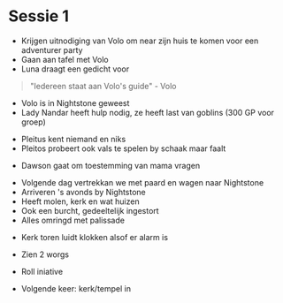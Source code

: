 # Sessie 1

- Krijgen uitnodiging van Volo om near zijn huis te komen voor een adventurer party
- Gaan aan tafel met Volo
- Luna draagt een gedicht voor

> "Iedereen staat aan Volo's guide" - Volo

- Volo is in Nightstone geweest
- Lady Nandar heeft hulp nodig, ze heeft last van goblins (300 GP voor groep)

+ Pleitus kent niemand en niks
+ Pleitos probeert ook vals te spelen by schaak maar faalt

- Dawson gaat om toestemming van mama vragen

+ Volgende dag vertrekkan we met paard en wagen naar Nightstone
+ Arriveren 's avonds by Nightstone
+ Heeft molen, kerk en wat huizen
+ Ook een burcht, gedeeltelijk ingestort
+ Alles omringd met palissade

- Kerk toren luidt klokken alsof er alarm is

+ Zien 2 worgs

- Roll iniative

+ Volgende keer: kerk/tempel in
